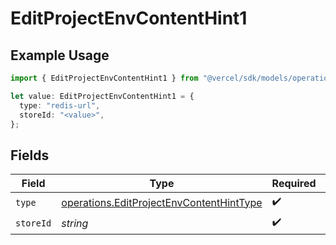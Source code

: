 # EditProjectEnvContentHint1

## Example Usage

```typescript
import { EditProjectEnvContentHint1 } from "@vercel/sdk/models/operations/editprojectenv.js";

let value: EditProjectEnvContentHint1 = {
  type: "redis-url",
  storeId: "<value>",
};
```

## Fields

| Field                                                                                                | Type                                                                                                 | Required                                                                                             | Description                                                                                          |
| ---------------------------------------------------------------------------------------------------- | ---------------------------------------------------------------------------------------------------- | ---------------------------------------------------------------------------------------------------- | ---------------------------------------------------------------------------------------------------- |
| `type`                                                                                               | [operations.EditProjectEnvContentHintType](../../models/operations/editprojectenvcontenthinttype.md) | :heavy_check_mark:                                                                                   | N/A                                                                                                  |
| `storeId`                                                                                            | *string*                                                                                             | :heavy_check_mark:                                                                                   | N/A                                                                                                  |